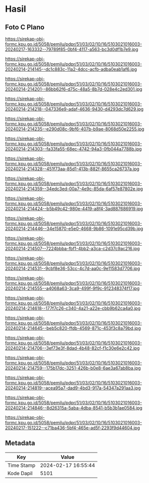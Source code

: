 # Hasil

## Foto C Plano

https://sirekap-obj-formc.kpu.go.id/5058/pemilu/pdpr/51/03/02/10/16/5103021016003-20240217-163332--79789f85-0bf4-4117-a563-bc3d0df1b7e9.jpg

https://sirekap-obj-formc.kpu.go.id/5058/pemilu/pdpr/51/03/02/10/16/5103021016003-20240214-214145--dc1c883c-11a2-4dcc-acfb-adba0eab1af6.jpg

https://sirekap-obj-formc.kpu.go.id/5058/pemilu/pdpr/51/03/02/10/16/5103021016003-20240214-214201--86bb62f6-d75c-48a5-8b7d-028e4c2ed301.jpg

https://sirekap-obj-formc.kpu.go.id/5058/pemilu/pdpr/51/03/02/10/16/5103021016003-20240214-214218--047336e9-adaf-4636-9430-d4293dc7d629.jpg

https://sirekap-obj-formc.kpu.go.id/5058/pemilu/pdpr/51/03/02/10/16/5103021016003-20240214-214235--e290d08c-9bf6-407b-b9ae-8068d50e2255.jpg

https://sirekap-obj-formc.kpu.go.id/5058/pemilu/pdpr/51/03/02/10/16/5103021016003-20240214-214303--fa33fa55-68ec-4742-94a3-0fb044a7788b.jpg

https://sirekap-obj-formc.kpu.go.id/5058/pemilu/pdpr/51/03/02/10/16/5103021016003-20240214-214328--451f73aa-85d1-413b-882f-8655ca26737a.jpg

https://sirekap-obj-formc.kpu.go.id/5058/pemilu/pdpr/51/03/02/10/16/5103021016003-20240214-214359--34edc3ed-00a7-4e9c-85da-6af57e87802e.jpg

https://sirekap-obj-formc.kpu.go.id/5058/pemilu/pdpr/51/03/02/10/16/5103021016003-20240214-214424--b5b49c42-980e-4419-a8f4-3ad887686919.jpg

https://sirekap-obj-formc.kpu.go.id/5058/pemilu/pdpr/51/03/02/10/16/5103021016003-20240214-214446--34e15870-e5e0-4668-9b86-1091e95cd39b.jpg

https://sirekap-obj-formc.kpu.go.id/5058/pemilu/pdpr/51/03/02/10/16/5103021016003-20240214-214507--7224bbba-fbf1-4bb2-a3ca-c2d37c9ac216.jpg

https://sirekap-obj-formc.kpu.go.id/5058/pemilu/pdpr/51/03/02/10/16/5103021016003-20240214-214531--9cbf8e36-53cc-4c7d-aa0c-9e11583d7706.jpg

https://sirekap-obj-formc.kpu.go.id/5058/pemilu/pdpr/51/03/02/10/16/5103021016003-20240214-214555--a4068a63-3ca9-499f-9f9c-912348374f17.jpg

https://sirekap-obj-formc.kpu.go.id/5058/pemilu/pdpr/51/03/02/10/16/5103021016003-20240214-214618--177f7c26-c340-4a21-a22e-cbb9b62ca4a0.jpg

https://sirekap-obj-formc.kpu.go.id/5058/pemilu/pdpr/51/03/02/10/16/5103021016003-20240214-214645--beb5c820-ffdb-4569-871c-453f3c8a79bd.jpg

https://sirekap-obj-formc.kpu.go.id/5058/pemilu/pdpr/51/03/02/10/16/5103021016003-20240214-214706--3ef73e3f-8dad-4b48-82cf-f1c30e6e2c42.jpg

https://sirekap-obj-formc.kpu.go.id/5058/pemilu/pdpr/51/03/02/10/16/5103021016003-20240214-214759--175b17dc-3251-426b-b0e8-6ae3a67ab8ba.jpg

https://sirekap-obj-formc.kpu.go.id/5058/pemilu/pdpr/51/03/02/10/16/5103021016003-20240214-214819--acea95a7-dad9-4bd3-917a-54347a291aa3.jpg

https://sirekap-obj-formc.kpu.go.id/5058/pemilu/pdpr/51/03/02/10/16/5103021016003-20240214-214846--8d26315a-5aba-4dba-8541-b5b3b1ae0584.jpg

https://sirekap-obj-formc.kpu.go.id/5058/pemilu/pdpr/51/03/02/10/16/5103021016003-20240217-151222--c71ba436-5bf4-465e-ad5f-2293f9d44604.jpg


## Metadata

| Key        | Value               |
| ---------- | ------------------- |
| Time Stamp | 2024-02-17 16:55:44 |
| Kode Dapil | 5101                |



